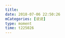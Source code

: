 ```yaml
---
title: 
date: 2018-07-06 22:50:26
mCategories: [说说]
type: moment
time: t225026
---
```


<div id="pics-20180706225026"></div>

<script src="/lib/moment/pics.js"></script>
<script>
var data = [
    {"link": "2018-07-06_000000.jpeg", "type": "shuoshuo"}
];
picsRender(data, "pics-20180706225026");
</script>
